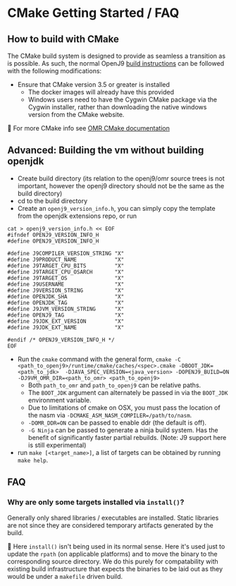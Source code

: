 <!--
Copyright IBM Corp. and others 2018

This program and the accompanying materials are made available under
the terms of the Eclipse Public License 2.0 which accompanies this
distribution and is available at https://www.eclipse.org/legal/epl-2.0/
or the Apache License, Version 2.0 which accompanies this distribution and
is available at https://www.apache.org/licenses/LICENSE-2.0.

This Source Code may also be made available under the following
Secondary Licenses when the conditions for such availability set
forth in the Eclipse Public License, v. 2.0 are satisfied: GNU
General Public License, version 2 with the GNU Classpath
Exception [1] and GNU General Public License, version 2 with the
OpenJDK Assembly Exception [2].

[1] https://www.gnu.org/software/classpath/license.html
[2] https://openjdk.org/legal/assembly-exception.html

SPDX-License-Identifier: EPL-2.0 OR Apache-2.0 OR GPL-2.0-only WITH Classpath-exception-2.0 OR GPL-2.0-only WITH OpenJDK-assembly-exception-1.0
-->

# CMake Getting Started / FAQ

## How to build with CMake

The CMake build system is designed to provide as seamless a transition as is possible.
As such, the normal OpenJ9 [build instructions](https://www.eclipse.org/openj9/oj9_build.html)
can be followed with the following modifications:

- Ensure that CMake version 3.5 or greater is installed
  - The docker images will already have this provided
  - Windows users need to have the Cygwin CMake package via the Cygwin installer, rather than downloading
    the native windows version from the CMake website.

:pencil: For more CMake info see [OMR CMake documentation](https://github.com/eclipse-omr/omr/blob/master/doc/BuildingWithCMake.md)

## Advanced: Building the vm without building openjdk

- Create build directory (its relation to the openj9/omr source trees is not important, however the openj9 directory should not be the same as the build directory)
- cd to the build directory
- Create an `openj9_version_info.h`, you can simply copy the template from the openjdk extensions repo, or run
```
cat > openj9_version_info.h << EOF
#ifndef OPENJ9_VERSION_INFO_H
#define OPENJ9_VERSION_INFO_H

#define J9COMPILER_VERSION_STRING "X"
#define J9PRODUCT_NAME            "X"
#define J9TARGET_CPU_BITS         "X"
#define J9TARGET_CPU_OSARCH       "X"
#define J9TARGET_OS               "X"
#define J9USERNAME                "X"
#define J9VERSION_STRING          "X"
#define OPENJDK_SHA               "X"
#define OPENJDK_TAG               "X"
#define J9JVM_VERSION_STRING      "X"
#define OPENJ9_TAG                "X"
#define J9JDK_EXT_VERSION         "X"
#define J9JDK_EXT_NAME            "X"

#endif /* OPENJ9_VERSION_INFO_H */
EOF
```
- Run the `cmake` command with the general form, `cmake -C <path_to_openj9>/runtime/cmake/caches/<spec>.cmake -DBOOT_JDK=<path_to_jdk>  -DJAVA_SPEC_VERSION=<java_version> -DOPENJ9_BUILD=ON -DJ9VM_OMR_DIR=<path_to_omr> <path_to_openj9>`
  - Both `path_to_omr` and `path_to_openj9` can be relative paths.
  - The `BOOT_JDK` argument can alternately be passed in via the `BOOT_JDK` environment variable.
  - Due to limitations of cmake on OSX, you must pass the location of the nasm via `-DCMAKE_ASM_NASM_COMPILER=/path/to/nasm`.
  - `-DOMR_DDR=ON` can be passed to enable ddr (the default is off).
  - `-G Ninja` can be passed to generate a ninja build system. Has the benefit of significantly faster partial rebuilds. (Note: J9 support here is still experimental)
- run `make [<target_name>]`, a list of targets can be obtained by running `make help`.

## FAQ

### Why are only some targets installed via `install()`?
Generally only shared libraries / executables are installed. Static libraries are
not since they are considered temporary artifacts generated by the build.

:pencil: Here `install()` isn't being used in its normal sense. Here it's used
just to update the `rpath` (on applicable platforms) and to move the binary
to the corresponding source directory. We do this purely for compatability with
existing build infrastructure that expects the binaries to be laid out as they
would be under a `makefile` driven build.
